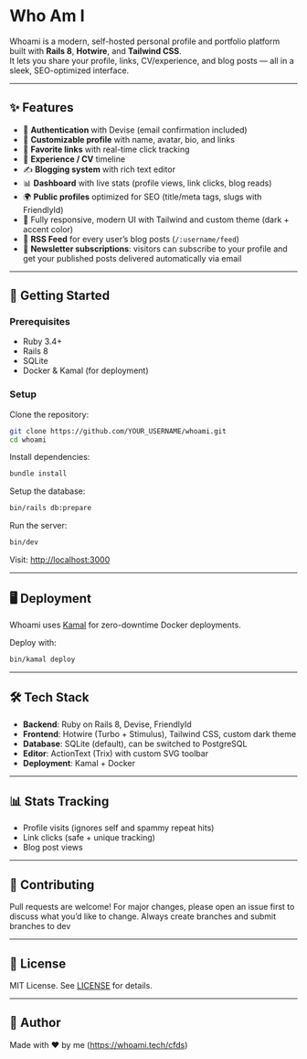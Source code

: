 # Who Am I

Whoami is a modern, self-hosted personal profile and portfolio platform built with **Rails 8**, **Hotwire**, and **Tailwind CSS**.  
It lets you share your profile, links, CV/experience, and blog posts — all in a sleek, SEO-optimized interface.

---

## ✨ Features

- 🔐 **Authentication** with Devise (email confirmation included)
- 🎨 **Customizable profile** with name, avatar, bio, and links
- 🔗 **Favorite links** with real-time click tracking
- 📄 **Experience / CV** timeline
- ✍️ **Blogging system** with rich text editor
- 📊 **Dashboard** with live stats (profile views, link clicks, blog reads)
- 🌍 **Public profiles** optimized for SEO (title/meta tags, slugs with FriendlyId)
- 📱 Fully responsive, modern UI with Tailwind and custom theme (dark + accent color)
- 📰 **RSS Feed** for every user’s blog posts (`/:username/feed`)
- 📧 **Newsletter subscriptions**: visitors can subscribe to your profile and get your published posts delivered automatically via email

---

## 🚀 Getting Started

### Prerequisites

- Ruby 3.4+
- Rails 8
- SQLite
- Docker & Kamal (for deployment)

### Setup

Clone the repository:

```bash
git clone https://github.com/YOUR_USERNAME/whoami.git
cd whoami
```

Install dependencies:

```bash
bundle install
```

Setup the database:

```bash
bin/rails db:prepare
```

Run the server:

```bash
bin/dev
```

Visit: [http://localhost:3000](http://localhost:3000)

---

## 🖥️ Deployment

Whoami uses [Kamal](https://kamal-deploy.org) for zero-downtime Docker deployments.

Deploy with:

```bash
bin/kamal deploy
```

---

## 🛠️ Tech Stack

- **Backend**: Ruby on Rails 8, Devise, FriendlyId
- **Frontend**: Hotwire (Turbo + Stimulus), Tailwind CSS, custom dark theme
- **Database**: SQLite (default), can be switched to PostgreSQL
- **Editor**: ActionText (Trix) with custom SVG toolbar
- **Deployment**: Kamal + Docker

---

## 📊 Stats Tracking

- Profile visits (ignores self and spammy repeat hits)
- Link clicks (safe + unique tracking)
- Blog post views

---

## 🤝 Contributing

Pull requests are welcome! For major changes, please open an issue first to discuss what you’d like to change.
Always create branches and submit branches to dev

---

## 📜 License

MIT License. See [LICENSE](LICENSE) for details.

---

## 👤 Author

Made with ❤️ by me (<https://whoami.tech/cfds>)
